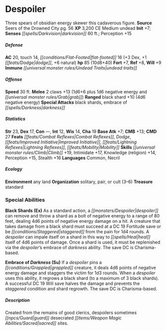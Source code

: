 ﻿---
cssclass: [monsters]
title1: Despoiler
desc_short: Three spears of obsidian energy skewer this cadaverous figure.
title2: Despoiler
CR: 7
sources:
- name: Seers of the Drowned City
  page: 56
  link: http://paizo.com/products/btpy9op2?Pathfinder-Module-Seers-of-the-Drowned-City
XP: 3200
alignment: CE
size: Medium
type: undead
initiative:
  bonus: 7
senses:
  darkvision: 60
AC:
  AC: 20
  touch: 14
  flat_footed: 16
  components:
    dex: 3
    dodge: 1
    natural: 6
HP:
  HP: 85
  long: 10d8+40
saves:
  fort: 7
  ref: 8
  will: 9
immunities:
- undead traits
speeds:
  base: 30
attacks:
  melee:
  - - text: 2 claws +13 (1d6+6 plus 1d6 negative energy and grab)
      entries:
      - - damage: 1d6+6
        - damage: 1d6
          type: negative energy
        - effect: grab
      count: 2
      attack: claws
      bonus:
      - 13
  ranged:
  - - text: black shard +10 (4d6 negative energy)
      entries:
      - - damage: 4d6
          type: negative energy
      attack: black shard
      bonus:
      - 10
  special:
  - black shards
  - embrace of darkness
ability_scores:
  STR: 23
  DEX: 17
  CON:
  INT: 12
  WIS: 14
  CHA: 19
BAB: 7
CMB: 13
CMD: 27
feats:
- name: Combat Reflexes
- name: Dodge
- name: Improved Initiative
- name: Lightning Reflexes
- name: Mobility
skills:
  Climb: 19
  Intimidate: 17
  Knowledge (religion): 14
  Perception: 15
  Stealth: 16
languages:
- Common
- Necril
ecology:
  environment: any land
  organization: solitary, pair, or cult (3-6)
  treasure_type: standard
special_abilities:
  Black Shards (Ex): As a standard action, a despoiler can remove and throw a shard
    as a bolt of negative energy to a range of 80 feet, dealing 4d6 points of negative
    energy damage on a hit. A creature that takes damage from a black shard must succeed
    at a DC 19 Fortitude save or be staggered from the pain for 1d4 rounds. A despoiler
    can impale itself on a shard in this way to heal itself of 4d6 points of damage.
    Once a shard is used, it must be replenished via the despoiler's embrace of darkness
    ability. The save DC is Charisma-based.
  Embrace of Darkness (Su): If a despoiler pins a grappled creature, it deals 4d6
    points of negative energy damage and staggers the victim for 1d3 rounds. When
    a despoiler uses this ability, it regrows a black shard (to a maximum of 3 black
    shards). A successful DC 19 Will save halves the damage and prevents the staggered
    condition and shard regrowth. The save DC is Charisma-based.
desc_long: Created from the remains of good clerics, despoilers sometimes guard desecrated
  sacred sites.

---

# Despoiler
Three spears of obsidian energy skewer this cadaverous figure.
**Source** Seers of the Drowned City pg. 56
**XP** 3,200
CE Medium undead
**Init** +7; **Senses** _[[spells/Darkvision|darkvision]]_ 60 ft.; Perception +15

##### Defense

**AC** 20, touch 14, _[[conditions/Flat-Footed|flat-footed]]_ 16 (+3 Dex, +1 _[[feats/Dodge|dodge]]_, +6 natural)
**hp** 85 (10d8+40)
**Fort** +7, **Ref** +8, **Will** +9
**Immune** _[[universal monster rules/Undead Traits|undead traits]]_

##### Offense
**Speed** 30 ft.
**Melee** 2 claws +13 (1d6+6 plus 1d6 negative energy and _[[universal monster rules/Grab|grab]]_)
**Ranged** black shard +10 (4d6 negative energy)
**Special Attacks** black shards, embrace of _[[spells/Darkness|darkness]]_

##### Statistics
**Str** 23, **Dex** 17, **Con** —, **Int** 12, **Wis** 14, **Cha** 19
**Base Atk** +7; **CMB** +13; **CMD** 27
**Feats** _[[feats/Combat Reflexes|Combat Reflexes]]_, _Dodge_, _[[feats/Improved Initiative|Improved Initiative]]_, _[[feats/Lightning Reflexes|Lightning Reflexes]]_, _[[feats/Mobility|Mobility]]_
**Skills** _[[universal monster rules/Climb|Climb]]_ +19, Intimidate +17, Knowledge (religion) +14, Perception +15, Stealth +16
**Languages** Common, Necril

##### Ecology

**Environment** any land
**Organization** solitary, pair, or cult (3–6)
**Treasure** standard

### Special Abilities

**Black Shards (Ex)** As a standard action, a _[[monsters/Despoiler|despoiler]]_ can remove and throw a shard as a bolt of negative energy to a range of 80 feet, dealing 4d6 points of negative energy damage on a hit. A creature that takes damage from a black shard must succeed at a DC 19 Fortitude save or be _[[conditions/Staggered|staggered]]_ from the pain for 1d4 rounds. A _despoiler_ can impale itself on a shard in this way to _[[spells/Heal|heal]]_ itself of 4d6 points of damage. Once a shard is used, it must be replenished via the _despoiler_’s embrace of _darkness_ ability. The save DC is Charisma-based.

**Embrace of _Darkness_ (Su)** If a _despoiler_ pins a _[[conditions/Grappled|grappled]]_ creature, it deals 4d6 points of negative energy damage and staggers the victim for 1d3 rounds. When a _despoiler_ uses this ability, it regrows a black shard (to a maximum of 3 black shards). A successful DC 19 Will save halves the damage and prevents the _staggered_ condition and shard regrowth. The save DC is Charisma-based.

##### Description

Created from the remains of good clerics, despoilers sometimes _[[npcs/Guard|guard]]_ desecrated _[[items/Weapon Magic Abilities/Sacred|sacred]]_ sites.